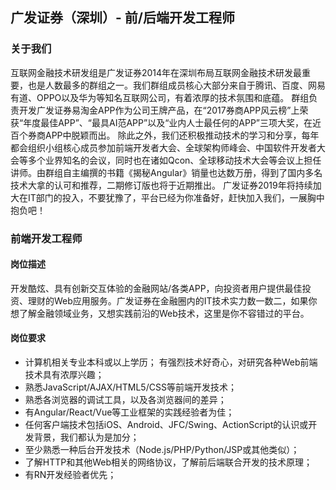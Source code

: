 <!-- toc -->
## 广发证券（深圳）- 前/后端开发工程师
### 关于我们
互联网金融技术研发组是广发证券2014年在深圳布局互联网金融技术研发最重要，也是人数最多的群组之一。我们群组成员核心大部分来自于腾讯、百度、网易有道、OPPO以及华为等知名互联网公司，有着浓厚的技术氛围和底蕴。 群组负责开发广发证券易淘金APP作为公司王牌产品，在“2017券商APP风云榜”上荣获“年度最佳APP”、“最具AI范APP”以及“业内人士最任何的APP”三项大奖，在近百个券商APP中脱颖而出。 除此之外，我们还积极推动技术的学习和分享，每年都会组织小组核心成员参加前端开发者大会、全球架构师峰会、中国软件开发者大会等多个业界知名的会议，同时也在诸如Qcon、全球移动技术大会等会议上担任讲师。由群组自主编撰的书籍《揭秘Angular》销量也达数万册，得到了国内多名技术大拿的认可和推荐，二期修订版也将于近期推出。 广发证券2019年将持续加大在IT部门的投入，不要犹豫了，平台已经为你准备好，赶快加入我们，一展胸中抱负吧！      

### 前端开发工程师
#### 岗位描述
开发酷炫、具有创新交互体验的金融网站/各类APP，向投资者用户提供最佳投资、理财的Web应用服务。广发证券在金融圈内的IT技术实力数一数二，如果你想了解金融领域业务，又想实践前沿的Web技术，这里是你不容错过的平台。

#### 岗位要求
+ 计算机相关专业本科或以上学历；
有强烈技术好奇心，对研究各种Web前端技术具有浓厚兴趣；
+ 熟悉JavaScript/AJAX/HTML5/CSS等前端开发技术；
+ 熟悉各浏览器的调试工具，以及各浏览器间的差异；
+ 有Angular/React/Vue等工业框架的实践经验者为佳；
+ 任何客户端技术包括iOS、Android、JFC/Swing、ActionScript的认识或开发背景，我们都认为是加分；
+ 至少熟悉一种后台开发技术（Node.js/PHP/Python/JSP或其他类似）；
+ 了解HTTP和其他Web相关的网络协议，了解前后端联合开发的技术原理；
+ 有RN开发经验者优先；
<!-- endtoc -->